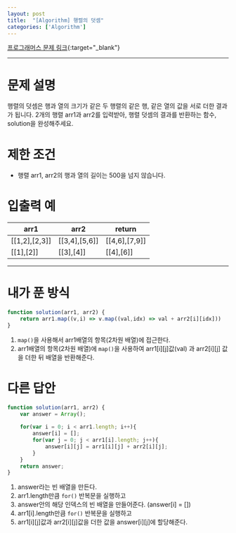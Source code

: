 ```yaml
---
layout: post 
title:  "[Algorithm] 행렬의 덧셈"
categories: ['Algorithm']
---
```


[프로그래머스 문제 링크](https://programmers.co.kr/learn/courses/30/lessons/12950){:target="_blank"}

---

# 문제 설명

행렬의 덧셈은 행과 열의 크기가 같은 두 행렬의 같은 행, 같은 열의 값을 서로 더한 결과가 됩니다. 2개의 행렬 arr1과 arr2를 입력받아, 행렬 덧셈의 결과를 반환하는 함수, solution을 완성해주세요.


# 제한 조건

- 행렬 arr1, arr2의 행과 열의 길이는 500을 넘지 않습니다.


# 입출력 예

| arr1          | arr2          | return        |
| ------------- | ------------- | ------------- |
| [[1,2],[2,3]] | [[3,4],[5,6]] | [[4,6],[7,9]] |
| [[1],[2]]     | [[3],[4]]     | [[4],[6]]     |

---

# 내가 푼 방식

```js
function solution(arr1, arr2) {
    return arr1.map((v,i) => v.map((val,idx) => val + arr2[i][idx]))
}
```

1. `map()`을 사용해서 arr1배열의 항목(2차원 배열)에 접근한다.
2. arr1배열의 항목(2차원 배열)에 `map()`을 사용하여 arr1[i][j]값(val) 과 arr2[i][j] 값을 더한 뒤 배열을 반환해준다.


# 다른 답안

```js
function solution(arr1, arr2) {
    var answer = Array();
    
    for(var i = 0; i < arr1.length; i++){
        answer[i] = []; 
        for(var j = 0; j < arr1[i].length; j++){
            answer[i][j] = arr1[i][j] + arr2[i][j];             
        }
    }
    return answer;
}
```

1. answer라는 빈 배열을 만든다.
2. arr1.length만큼 `for()` 반복문을 실행하고
3. answer안의 해당 인덱스의 빈 배열을 만들어준다. (answer[i] = [])
4. arr1[i].length만큼 `for()` 반복문을 실행하고
5. arr1[i][j]값과 arr2[i][j]값을 더한 값을 answer[i][j]에 할당해준다.